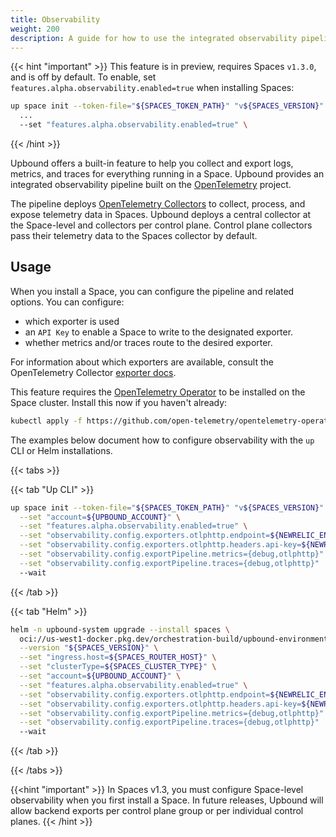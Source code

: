```yaml
---
title: Observability
weight: 200
description: A guide for how to use the integrated observability pipeline feature in a Space.
---
```


{{< hint "important" >}}
This feature is in preview, requires Spaces `v1.3.0`, and is off by default. To enable, set `features.alpha.observability.enabled=true` when installing Spaces:

```bash
up space init --token-file="${SPACES_TOKEN_PATH}" "v${SPACES_VERSION}" \
  ...
  --set "features.alpha.observability.enabled=true" \
```

{{< /hint >}}

Upbound offers a built-in feature to help you collect and export logs, metrics, and traces for everything running in a Space. Upbound provides an integrated observability pipeline built on the [OpenTelemetry](https://opentelemetry.io/) project.

The pipeline deploys [OpenTelemetry Collectors](https://opentelemetry.io/docs/collector/) to collect, process, and expose telemetry data in Spaces. Upbound deploys a central collector at the Space-level and collectors per control plane. Control plane collectors pass their telemetry data to the Spaces collector by default.

## Usage

When you install a Space, you can configure the pipeline and related options. You can configure:

* which exporter is used
* an `API Key` to enable a Space to write to the designated exporter.
* whether metrics and/or traces route to the desired exporter.

For information about which exporters are available, consult the OpenTelemetry Collector [exporter docs](https://github.com/open-telemetry/opentelemetry-collector/blob/main/exporter/README.md). 

This feature requires the [OpenTelemetry Operator](https://opentelemetry.io/docs/kubernetes/operator/) to be installed on the Space cluster. Install this now if you haven't already:

```bash
kubectl apply -f https://github.com/open-telemetry/opentelemetry-operator/releases/download/v0.96.0/opentelemetry-operator.yaml
```

The examples below document how to configure observability with the `up` CLI or Helm installations.

{{< tabs >}}

{{< tab "Up CLI" >}}

```bash {hl_lines="3-7"}
up space init --token-file="${SPACES_TOKEN_PATH}" "v${SPACES_VERSION}" \
  --set "account=${UPBOUND_ACCOUNT}" \
  --set "features.alpha.observability.enabled=true" \
  --set "observability.config.exporters.otlphttp.endpoint=${NEWRELIC_ENDPOINT}" \
  --set "observability.config.exporters.otlphttp.headers.api-key=${NEWRELIC_API_KEY}" \
  --set "observability.config.exportPipeline.metrics={debug,otlphttp}" \
  --set "observability.config.exportPipeline.traces={debug,otlphttp}"
  --wait
```

{{< /tab >}}

{{< tab "Helm" >}}

```bash {hl_lines="7-11"}
helm -n upbound-system upgrade --install spaces \
  oci://us-west1-docker.pkg.dev/orchestration-build/upbound-environments/spaces \
  --version "${SPACES_VERSION}" \
  --set "ingress.host=${SPACES_ROUTER_HOST}" \
  --set "clusterType=${SPACES_CLUSTER_TYPE}" \
  --set "account=${UPBOUND_ACCOUNT}" \
  --set "features.alpha.observability.enabled=true" \
  --set "observability.config.exporters.otlphttp.endpoint=${NEWRELIC_ENDPOINT}" \
  --set "observability.config.exporters.otlphttp.headers.api-key=${NEWRELIC_API_KEY}" \
  --set "observability.config.exportPipeline.metrics={debug,otlphttp}" \
  --set "observability.config.exportPipeline.traces={debug,otlphttp}"
  --wait
```

{{< /tab >}}

{{< /tabs >}}

{{<hint "important" >}}
In Spaces v1.3, you must configure Space-level observability when you first install a Space. In future releases, Upbound will allow backend exports per control plane group or per individual control planes.
{{< /hint >}}